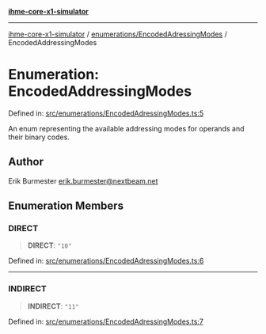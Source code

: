 [**ihme-core-x1-simulator**](../../../README.md)

***

[ihme-core-x1-simulator](../../../modules.md) / [enumerations/EncodedAdressingModes](../README.md) / EncodedAddressingModes

# Enumeration: EncodedAddressingModes

Defined in: [src/enumerations/EncodedAdressingModes.ts:5](https://github.com/ProgrammIt/CPU-Simulator/blob/96764be0553f95d688bfe5600c9ae9aea8701845/src/enumerations/EncodedAdressingModes.ts#L5)

An enum representing the available addressing modes for operands and their binary codes.

## Author

Erik Burmester <erik.burmester@nextbeam.net>

## Enumeration Members

### DIRECT

> **DIRECT**: `"10"`

Defined in: [src/enumerations/EncodedAdressingModes.ts:6](https://github.com/ProgrammIt/CPU-Simulator/blob/96764be0553f95d688bfe5600c9ae9aea8701845/src/enumerations/EncodedAdressingModes.ts#L6)

***

### INDIRECT

> **INDIRECT**: `"11"`

Defined in: [src/enumerations/EncodedAdressingModes.ts:7](https://github.com/ProgrammIt/CPU-Simulator/blob/96764be0553f95d688bfe5600c9ae9aea8701845/src/enumerations/EncodedAdressingModes.ts#L7)
